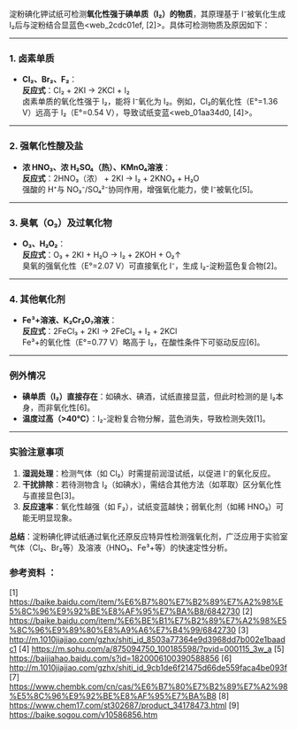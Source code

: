 

淀粉碘化钾试纸可检测**氧化性强于碘单质（I₂）的物质**，其原理基于 I⁻被氧化生成 I₂后与淀粉结合显蓝色<web_2cdc01ef, [2]>。具体可检测物质及原因如下：

---

### **1. 卤素单质**
- **Cl₂、Br₂、F₂**：  
  **反应式**：Cl₂ + 2KI → 2KCl + I₂  
  卤素单质的氧化性强于 I₂，能将 I⁻氧化为 I₂。例如，Cl₂的氧化性（E°=1.36 V）远高于 I₂（E°=0.54 V），导致试纸变蓝<web_01aa34d0, [4]>。

---

### **2. 强氧化性酸及盐**
- **浓 HNO₃、浓 H₂SO₄（热）、KMnO₄溶液**：  
  **反应式**：2HNO₃（浓） + 2KI → I₂ + 2KNO₃ + H₂O  
  强酸的 H⁺与 NO₃⁻/SO₄²⁻协同作用，增强氧化能力，使 I⁻被氧化[5]。

---

### **3. 臭氧（O₃）及过氧化物**
- **O₃、H₂O₂**：  
  **反应式**：O₃ + 2KI + H₂O → I₂ + 2KOH + O₂↑  
  臭氧的强氧化性（E°=2.07 V）可直接氧化 I⁻，生成 I₂-淀粉蓝色复合物[2]。

---

### **4. 其他氧化剂**
- **Fe³+溶液、K₂Cr₂O₇溶液**：  
  **反应式**：2FeCl₃ + 2KI → 2FeCl₂ + I₂ + 2KCl  
  Fe³+的氧化性（E°=0.77 V）略高于 I₂，在酸性条件下可驱动反应[6]。

---

### **例外情况**
- **碘单质（I₂）直接存在**：如碘水、碘酒，试纸直接显蓝，但此时检测的是 I₂本身，而非氧化性[6]。
- **温度过高（>40℃）**：I₂-淀粉复合物分解，蓝色消失，导致检测失效[1]。

---

### **实验注意事项**
1. **湿润处理**：检测气体（如 Cl₂）时需提前润湿试纸，以促进 I⁻的氧化反应。
2. **干扰排除**：若待测物含 I₂（如碘水），需结合其他方法（如萃取）区分氧化性与直接显色[3]。
3. **反应速率**：氧化性越强（如 F₂），试纸变蓝越快；弱氧化剂（如稀 HNO₃）可能无明显现象。

**总结**：淀粉碘化钾试纸通过氧化还原反应特异性检测强氧化剂，广泛应用于实验室气体（Cl₂、Br₂等）及溶液（HNO₃、Fe³+等）的快速定性分析。

### 参考资料 ：
[1] https://baike.baidu.com/item/%E6%B7%80%E7%B2%89%E7%A2%98%E5%8C%96%E9%92%BE%E8%AF%95%E7%BA%B8/6842730
[2] https://baike.baidu.com/item/%E6%BE%B1%E7%B2%89%E7%A2%98%E5%8C%96%E9%89%80%E8%A9%A6%E7%B4%99/6842730
[3] http://m.1010jiajiao.com/gzhx/shiti_id_8503a77364e9d3968dd7b002e1baadc1
[4] https://m.sohu.com/a/875094750_100185598/?pvid=000115_3w_a
[5] https://baijiahao.baidu.com/s?id=1820006100390588856
[6] http://m.1010jiajiao.com/gzhx/shiti_id_9cb1de6f21475d66de559faca4be093f
[7] https://www.chembk.com/cn/cas/%E6%B7%80%E7%B2%89%E7%A2%98%E5%8C%96%E9%92%BE%E8%AF%95%E7%BA%B8
[8] https://www.chem17.com/st302687/product_34178473.html
[9] https://baike.sogou.com/v10586856.htm